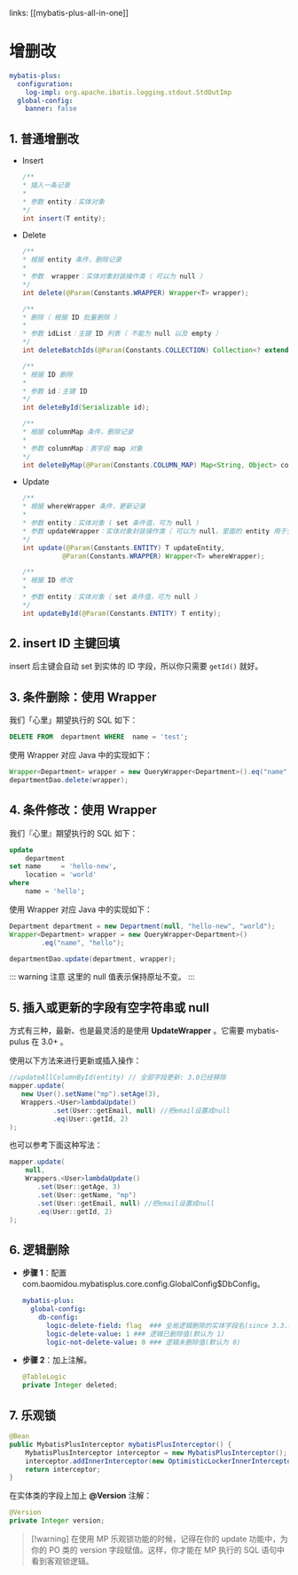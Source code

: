 links: [[mybatis-plus-all-in-one]]

# 增删改

```yaml
mybatis-plus:
  configuration:
    log-impl: org.apache.ibatis.logging.stdout.StdOutImp
  global-config:
    banner: false

```

## 1. 普通增删改 

- Insert

  ```java
  /** 
  * 插入一条记录
  *
  * 参数 entity：实体对象
  */
  int insert(T entity);
  ```

- Delete

  ```java
  /** 
  * 根据 entity 条件，删除记录
  * 
  * 参数	wrapper：实体对象封装操作类（ 可以为 null ）
  */
  int delete(@Param(Constants.WRAPPER) Wrapper<T> wrapper);

  /** 
  * 删除（ 根据 ID 批量删除 ）
  * 
  * 参数 idList：主键 ID 列表（ 不能为 null 以及 empty ）
  */
  int deleteBatchIds(@Param(Constants.COLLECTION) Collection<? extends Serializable> idList);

  /** 
  * 根据 ID 删除
  *
  * 参数 id：主键 ID
  */
  int deleteById(Serializable id);

  /**
  * 根据 columnMap 条件，删除记录
  *
  * 参数 columnMap：表字段 map 对象
  */
  int deleteByMap(@Param(Constants.COLUMN_MAP) Map<String, Object> columnMap);
  ```

- Update

  ```java
  /**
  * 根据 whereWrapper 条件，更新记录
  * 
  * 参数 entity：实体对象 ( set 条件值，可为 null )
  * 参数 updateWrapper：实体对象封装操作类（ 可以为 null，里面的 entity 用于生成 where 语句 ）
  */
  int update(@Param(Constants.ENTITY) T updateEntity, 
            @Param(Constants.WRAPPER) Wrapper<T> whereWrapper);

  /** 
  * 根据 ID 修改
  *
  * 参数 entity：实体对象（ set 条件值，可为 null ）
  */
  int updateById(@Param(Constants.ENTITY) T entity);
  ```

## 2. insert ID 主键回填

insert 后主键会自动 set 到实体的 ID 字段，所以你只需要 `getId()` 就好。


## 3. 条件删除：使用 Wrapper

我们「心里」期望执行的 SQL 如下：

``` sql
DELETE FROM  department WHERE  name = 'test'; 
```

使用 Wrapper 对应 Java 中的实现如下：

```java
Wrapper<Department> wrapper = new QueryWrapper<Department>().eq("name", "test");
departmentDao.delete(wrapper);
```


## 4. 条件修改：使用 Wrapper

我们『心里』期望执行的 SQL 如下：

``` sql
update
    department
set name     = 'hello-new',
    location = 'world'
where 
    name = 'hello';
```

使用 Wrapper 对应 Java 中的实现如下：

```java
Department department = new Department(null, "hello-new", "world");
Wrapper<Department> wrapper = new QueryWrapper<Department>()
        .eq("name", "hello");

departmentDao.update(department, wrapper);
```

::: warning 注意
这里的 null 值表示保持原址不变。
:::



## 5. 插入或更新的字段有空字符串或 null

方式有三种，最新、也是最灵活的是使用 **UpdateWrapper** 。它需要 mybatis-pulus 在 3.0+ 。 

使用以下方法来进行更新或插入操作：

```java
//updateAllColumnById(entity) // 全部字段更新: 3.0已经移除
mapper.update(
   new User().setName("mp").setAge(3),
   Wrappers.<User>lambdaUpdate()
           .set(User::getEmail, null) //把email设置成null
           .eq(User::getId, 2)
);
```

也可以参考下面这种写法：

```java
mapper.update(
    null,
    Wrappers.<User>lambdaUpdate()
       .set(User::getAge, 3)
       .set(User::getName, "mp")
       .set(User::getEmail, null) //把email设置成null
       .eq(User::getId, 2)
);
```


## 6. 逻辑删除

- **步骤 1**：配置 com.baomidou.mybatisplus.core.config.GlobalConfig$DbConfig。

  ``` yml
  mybatis-plus:
    global-config:
      db-config:
        logic-delete-field: flag  ### 全局逻辑删除的实体字段名(since 3.3.0,配置后可以忽略不配置步骤 2)
        logic-delete-value: 1 ### 逻辑已删除值(默认为 1)
        logic-not-delete-value: 0 ### 逻辑未删除值(默认为 0)
  ```

- **步骤 2**：加上注解。

  ```java
  @TableLogic
  private Integer deleted;
  ```

## 7. 乐观锁

```java
@Bean
public MybatisPlusInterceptor mybatisPlusInterceptor() {
    MybatisPlusInterceptor interceptor = new MybatisPlusInterceptor();
    interceptor.addInnerInterceptor(new OptimisticLockerInnerInterceptor());
    return interceptor;
}
```

在实体类的字段上加上 **@Version** 注解：

```java
@Version
private Integer version;
```

> [!warning]  在使用 MP 乐观锁功能的时候，记得在你的 update 功能中，为你的 PO 类的 version 字段赋值。这样，你才能在 MP 执行的 SQL 语句中看到客观锁逻辑。


